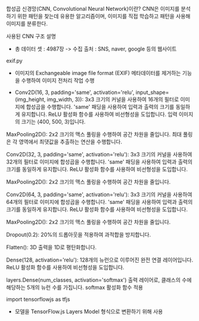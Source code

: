 합성곱 신경망(CNN, Convolutional Neural Network)이란? 
CNN은 이미지를 분석하기 위한 패턴을 찾는데 유용한 알고리즘이며, 이미지를 직접 학습하고 패턴을 사용해 이미지를 분류한다.

사용된 CNN 구조 설명 
- 총 데이터 셋 : 4987장
-> 수집 출처 : SNS, naver, google 등의 웹사이트

exif.py 
- 이미지의 Exchangeable image file format (EXIF) 메타데이터를 제거하는 기능을 수행하여 이미지 전처리 작업 수행 

- Conv2D(16, 3, padding='same', activation='relu', input_shape=(img_height, img_width, 3)):
3x3 크기의 커널을 사용하여 16개의 필터로 이미지에 합성곱을 수행합니다.
'same' 패딩을 사용하여 입력과 출력의 크기를 동일하게 유지합니다.
ReLU 활성화 함수를 사용하여 비선형성을 도입합니다.
입력 이미지의 크기는 (400, 500, 3)입니다.

MaxPooling2D():
2x2 크기의 맥스 풀링을 수행하여 공간 차원을 줄입니다.
최대 풀링은 각 영역에서 최댓값을 추출하는 연산을 수행합니다.

Conv2D(32, 3, padding='same', activation='relu'):
3x3 크기의 커널을 사용하여 32개의 필터로 이미지에 합성곱을 수행합니다.
'same' 패딩을 사용하여 입력과 출력의 크기를 동일하게 유지합니다.
ReLU 활성화 함수를 사용하여 비선형성을 도입합니다.

MaxPooling2D():
2x2 크기의 맥스 풀링을 수행하여 공간 차원을 줄입니다.

Conv2D(64, 3, padding='same', activation='relu'):
3x3 크기의 커널을 사용하여 64개의 필터로 이미지에 합성곱을 수행합니다.
'same' 패딩을 사용하여 입력과 출력의 크기를 동일하게 유지합니다.
ReLU 활성화 함수를 사용하여 비선형성을 도입합니다.

MaxPooling2D():
2x2 크기의 맥스 풀링을 수행하여 공간 차원을 줄입니다.

Dropout(0.2):
20%의 드롭아웃을 적용하여 과적합을 방지합니다.

Flatten():
3D 출력을 1D로 평탄화합니다.

Dense(128, activation='relu'):
128개의 뉴런으로 이루어진 완전 연결 레이어입니다.
ReLU 활성화 함수를 사용하여 비선형성을 도입합니다.

layers.Dense(num_classes, activation='softmax') 
출력 레이어로, 클래스의 수에 해당하는 5개의 뉴런 수를 가집니다. softmax 활성화 함수 적용

import tensorflowjs as tfjs
- 모델을 TensorFlow.js Layers Model 형식으로 변환하기 위해 사용 
